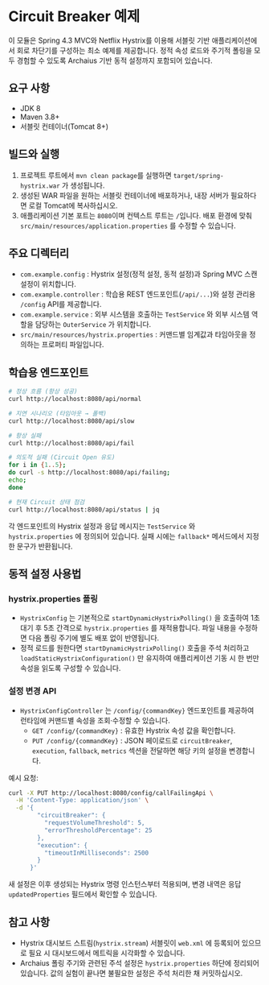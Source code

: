 # Circuit Breaker 예제

이 모듈은 Spring 4.3 MVC와 Netflix Hystrix를 이용해 서블릿 기반 애플리케이션에서 회로 차단기를 구성하는 최소 예제를 제공합니다. 정적 속성 로드와 주기적 폴링을 모두 경험할 수 있도록 Archaius 기반 동적 설정까지 포함되어 있습니다.

## 요구 사항
- JDK 8
- Maven 3.8+
- 서블릿 컨테이너(Tomcat 8+)

## 빌드와 실행
1. 프로젝트 루트에서 `mvn clean package`를 실행하면 `target/spring-hystrix.war` 가 생성됩니다.
2. 생성된 WAR 파일을 원하는 서블릿 컨테이너에 배포하거나, 내장 서버가 필요하다면 로컬 Tomcat에 복사하십시오.
3. 애플리케이션 기본 포트는 `8080`이며 컨텍스트 루트는 `/`입니다. 배포 환경에 맞춰 `src/main/resources/application.properties` 를 수정할 수 있습니다.

## 주요 디렉터리
- `com.example.config` : Hystrix 설정(정적 설정, 동적 설정)과 Spring MVC 스캔 설정이 위치합니다.
- `com.example.controller` : 학습용 REST 엔드포인트(`/api/...`)와 설정 관리용 `/config` API를 제공합니다.
- `com.example.service` : 외부 시스템을 호출하는 `TestService` 와 외부 시스템 역할을 담당하는 `OuterService` 가 위치합니다.
- `src/main/resources/hystrix.properties` : 커맨드별 임계값과 타임아웃을 정의하는 프로퍼티 파일입니다.

## 학습용 엔드포인트
```bash
# 정상 흐름 (항상 성공)
curl http://localhost:8080/api/normal

# 지연 시나리오 (타임아웃 → 폴백)
curl http://localhost:8080/api/slow

# 항상 실패
curl http://localhost:8080/api/fail

# 의도적 실패 (Circuit Open 유도)
for i in {1..5}; 
do curl -s http://localhost:8080/api/failing; 
echo; 
done

# 현재 Circuit 상태 점검
curl http://localhost:8080/api/status | jq
```
각 엔드포인트의 Hystrix 설정과 응답 메시지는 `TestService` 와 `hystrix.properties` 에 정의되어 있습니다. 실패 시에는 `fallback*` 메서드에서 지정한 문구가 반환됩니다.

## 동적 설정 사용법

### hystrix.properties 폴링
- `HystrixConfig` 는 기본적으로 `startDynamicHystrixPolling()` 을 호출하여 1초 대기 후 5초 간격으로 `hystrix.properties` 를 재적용합니다. 파일 내용을 수정하면 다음 폴링 주기에 별도 배포 없이 반영됩니다.
- 정적 로드를 원한다면 `startDynamicHystrixPolling()` 호출을 주석 처리하고 `loadStaticHystrixConfiguration()` 만 유지하여 애플리케이션 기동 시 한 번만 속성을 읽도록 구성할 수 있습니다.

### 설정 변경 API
- `HystrixConfigController` 는 `/config/{commandKey}` 엔드포인트를 제공하여 런타임에 커맨드별 속성을 조회·수정할 수 있습니다.
  - `GET /config/{commandKey}` : 유효한 Hystrix 속성 값을 확인합니다.
  - `PUT /config/{commandKey}` : JSON 페이로드로 `circuitBreaker`, `execution`, `fallback`, `metrics` 섹션을 전달하면 해당 키의 설정을 변경합니다.

예시 요청:
```bash
curl -X PUT http://localhost:8080/config/callFailingApi \
  -H 'Content-Type: application/json' \
  -d '{
        "circuitBreaker": {
          "requestVolumeThreshold": 5,
          "errorThresholdPercentage": 25
        },
        "execution": {
          "timeoutInMilliseconds": 2500
        }
      }'
```
새 설정은 이후 생성되는 Hystrix 명령 인스턴스부터 적용되며, 변경 내역은 응답 `updatedProperties` 필드에서 확인할 수 있습니다.

## 참고 사항
- Hystrix 대시보드 스트림(`hystrix.stream`) 서블릿이 `web.xml` 에 등록되어 있으므로 필요 시 대시보드에서 메트릭을 시각화할 수 있습니다.
- Archaius 폴링 주기와 관련된 주석 설정은 `hystrix.properties` 하단에 정리되어 있습니다. 값의 실험이 끝나면 불필요한 설정은 주석 처리한 채 커밋하십시오.
